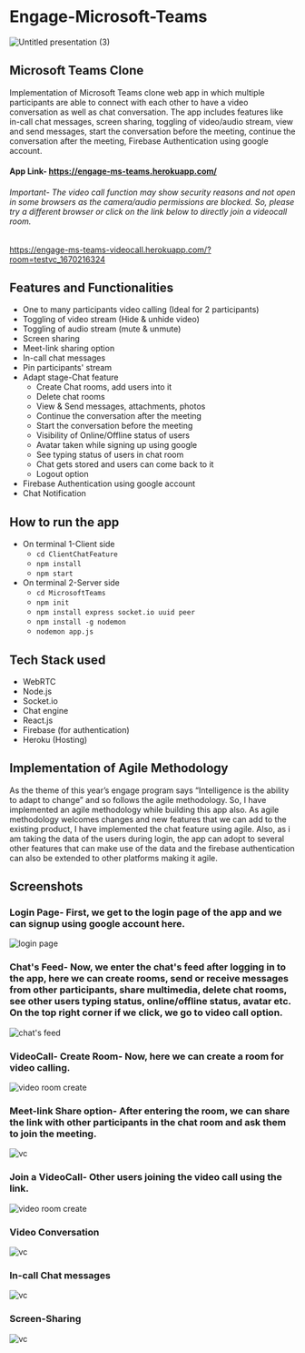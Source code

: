# Engage-Microsoft-Teams

![Untitled presentation (3)](https://user-images.githubusercontent.com/64857584/125316253-9404cd00-e355-11eb-8722-2a897b2a878b.png)

## Microsoft Teams Clone

Implementation of Microsoft Teams clone web app in which multiple participants are able to connect with each other to have a video conversation as well as chat conversation. The app includes features like in-call chat messages, screen sharing, toggling of video/audio stream, view and send messages, start the conversation before the meeting, continue the conversation after the meeting, Firebase Authentication using google account.

#### App Link- https://engage-ms-teams.herokuapp.com/

###### Important- The video call function may show security reasons and not open in some browsers as the camera/audio permissions are blocked. So, please try a different browser or click on the link below to directly join a videocall room.
https://engage-ms-teams-videocall.herokuapp.com/?room=testvc_1670216324

## Features and Functionalities
* One to many participants video calling (Ideal for 2 participants)
* Toggling of video stream (Hide & unhide video)
* Toggling of audio stream (mute & unmute)
* Screen sharing
* Meet-link sharing option
* In-call chat messages
* Pin participants' stream
* Adapt stage-Chat feature
    - Create Chat rooms, add users into it
    - Delete chat rooms
    - View & Send messages, attachments, photos
    - Continue the conversation after the meeting
    - Start the conversation before the meeting
    - Visibility of Online/Offline status of users
    - Avatar taken while signing up using google
    - See typing status of users in chat room
    - Chat gets stored and users can come back to it
    - Logout option
* Firebase Authentication using google account
* Chat Notification 

## How to run the app

* On terminal 1-Client side
    - ```cd ClientChatFeature ```
    - ```npm install```
    - ```npm start``` 
* On terminal 2-Server side
    - ```cd MicrosoftTeams```
    - ```npm init```
    - ```npm install express socket.io uuid peer```
    - ```npm install -g nodemon```
    - ```nodemon app.js```

## Tech Stack used
* WebRTC 
* Node.js
* Socket.io
* Chat engine
* React.js
* Firebase (for authentication)
* Heroku (Hosting)

## Implementation of Agile Methodology

As the theme of this year’s engage program says “Intelligence is the ability to adapt to change” and so follows the agile methodology. So, I have implemented an agile methodology while building this app also. As agile methodology welcomes changes and new features that we can add to the existing product, I have implemented the chat feature using agile. Also, as i am taking the data of the users during login, the app can adopt to several other features that can make use of the data and the firebase authentication can also be extended to other platforms making it agile.

## Screenshots

### Login Page- First, we get to the login page of the app and we can signup using google account here.
![login page](https://user-images.githubusercontent.com/64857584/125251529-0a350f80-e315-11eb-8618-a301c183b47e.png)

### Chat's Feed- Now, we enter the chat's feed after logging in to the app, here we can create rooms, send or receive messages from other participants, share multimedia, delete chat rooms, see other users typing status, online/offline status, avatar etc. On the top right corner if we click, we go to video call option.
![chat's feed](https://user-images.githubusercontent.com/64857584/125251763-49fbf700-e315-11eb-9656-7ebcfe078d2f.png)

### VideoCall- Create Room- Now, here we can create a room for video calling. 
![video room create](https://user-images.githubusercontent.com/64857584/125252009-8891b180-e315-11eb-97e0-1a4758f85868.png)

### Meet-link Share option- After entering the room, we can share the link with other participants in the chat room and ask them to join the meeting.
![vc](https://user-images.githubusercontent.com/64857584/125316838-1c836d80-e356-11eb-9bb2-65e4b1a807b4.png)

### Join a VideoCall- Other users joining the video call using the link.
![video room create](https://user-images.githubusercontent.com/64857584/125252256-c55da880-e315-11eb-945a-8cf50f60f686.png)

### Video Conversation
![vc](https://user-images.githubusercontent.com/64857584/125252541-1d94aa80-e316-11eb-915c-e6c2ca76d990.png)

### In-call Chat messages
![vc](https://user-images.githubusercontent.com/64857584/125331776-0ed5e400-e366-11eb-82b9-1f1922d13cb3.png)

### Screen-Sharing
![vc](https://user-images.githubusercontent.com/64857584/125253037-9ac01f80-e316-11eb-828f-bccf24c50ac9.png)


